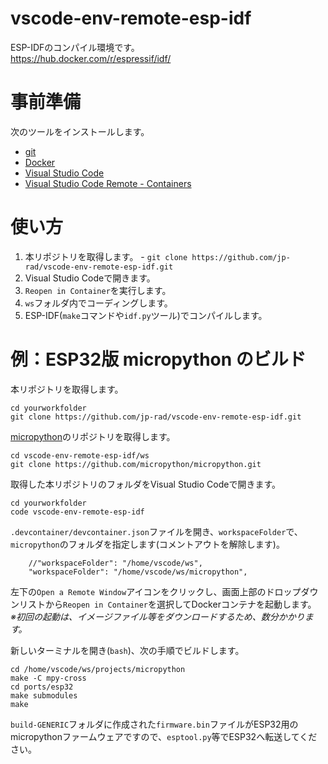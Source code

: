 # vscode-env-remote-esp-idf

ESP-IDFのコンパイル環境です。  
https://hub.docker.com/r/espressif/idf/

# 事前準備

次のツールをインストールします。

- [git](https://git-scm.com/)
- [Docker](https://www.docker.com/)
- [Visual Studio Code](https://code.visualstudio.com/)
- [Visual Studio Code Remote - Containers](https://code.visualstudio.com/docs/remote/containers)


# 使い方

1. 本リポジトリを取得します。 - `git clone https://github.com/jp-rad/vscode-env-remote-esp-idf.git`
1. Visual Studio Codeで開きます。
1. `Reopen in Container`を実行します。
1. `ws`フォルダ内でコーディングします。
1. ESP-IDF(`make`コマンドや`idf.py`ツール)でコンパイルします。


# 例：ESP32版 micropython のビルド

本リポジトリを取得します。
```
cd yourworkfolder
git clone https://github.com/jp-rad/vscode-env-remote-esp-idf.git
```

[micropython](https://github.com/micropython/micropython.git)のリポジトリを取得します。
```
cd vscode-env-remote-esp-idf/ws
git clone https://github.com/micropython/micropython.git
```

取得した本リポジトリのフォルダをVisual Studio Codeで開きます。
```
cd yourworkfolder
code vscode-env-remote-esp-idf
```

`.devcontainer/devcontainer.json`ファイルを開き、`workspaceFolder`で、`micropython`のフォルダを指定します(コメントアウトを解除します)。
```
	//"workspaceFolder": "/home/vscode/ws",
	"workspaceFolder": "/home/vscode/ws/micropython",
```

左下の`Open a Remote Window`アイコンをクリックし、画面上部のドロップダウンリストから`Reopen in Container`を選択してDockerコンテナを起動します。  
*※初回の起動は、イメージファイル等をダウンロードするため、数分かかります。*

新しいターミナルを開き(`bash`)、次の手順でビルドします。
```
cd /home/vscode/ws/projects/micropython
make -C mpy-cross
cd ports/esp32
make submodules
make
```

`build-GENERIC`フォルダに作成された`firmware.bin`ファイルがESP32用のmicropythonファームウェアですので、`esptool.py`等でESP32へ転送してください。
